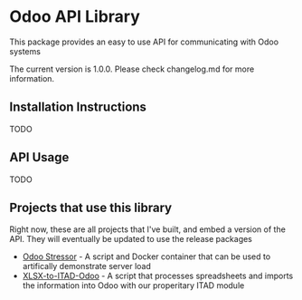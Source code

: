 # Odoo API Library

This package provides an easy to use API for communicating with Odoo systems

The current version is 1.0.0. Please check changelog.md for more information.

## Installation Instructions

TODO

## API Usage

TODO

## Projects that use this library

Right now, these are all projects that I've built, and embed a version of the API. They will eventually be updated to use the release packages

- [Odoo Stressor](https://github.com/dtodd-wipeos/Odoo-Stressor) - A script and Docker container that can be used to artifically demonstrate server load
- [XLSX-to-ITAD-Odoo](https://github.com/dtodd-wipeos/xlsx-to-itad-odoo) - A script that processes spreadsheets and imports the information into Odoo with our properitary ITAD module
